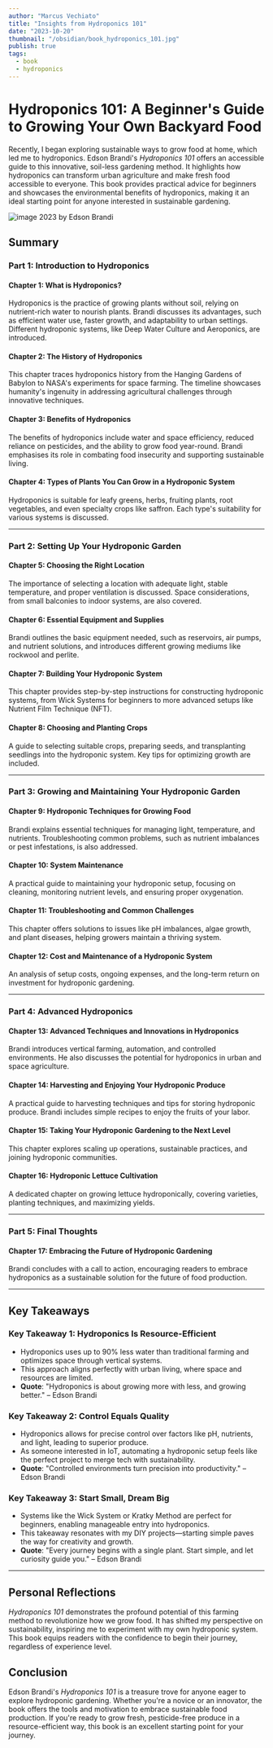 ```yaml
---
author: "Marcus Vechiato"
title: "Insights from Hydroponics 101"
date: "2023-10-20"
thumbnail: "/obsidian/book_hydroponics_101.jpg"
publish: true
tags: 
  - book
  - hydroponics
--- 
```


# **Hydroponics 101: A Beginner's Guide to Growing Your Own Backyard Food**

Recently, I began exploring sustainable ways to grow food at home, which led me to hydroponics. Edson Brandi's _Hydroponics 101_ offers an accessible guide to this innovative, soil-less gardening method. It highlights how hydroponics can transform urban agriculture and make fresh food accessible to everyone. This book provides practical advice for beginners and showcases the environmental benefits of hydroponics, making it an ideal starting point for anyone interested in sustainable gardening.

![image](/obsidian/book_hydroponics_101.jpg)
2023 by Edson Brandi

## **Summary**

### **Part 1: Introduction to Hydroponics**

#### **Chapter 1: What is Hydroponics?**

Hydroponics is the practice of growing plants without soil, relying on nutrient-rich water to nourish plants. Brandi discusses its advantages, such as efficient water use, faster growth, and adaptability to urban settings. Different hydroponic systems, like Deep Water Culture and Aeroponics, are introduced.

#### **Chapter 2: The History of Hydroponics**

This chapter traces hydroponics history from the Hanging Gardens of Babylon to NASA's experiments for space farming. The timeline showcases humanity's ingenuity in addressing agricultural challenges through innovative techniques.

#### **Chapter 3: Benefits of Hydroponics**

The benefits of hydroponics include water and space efficiency, reduced reliance on pesticides, and the ability to grow food year-round. Brandi emphasises its role in combating food insecurity and supporting sustainable living.

#### **Chapter 4: Types of Plants You Can Grow in a Hydroponic System**

Hydroponics is suitable for leafy greens, herbs, fruiting plants, root vegetables, and even specialty crops like saffron. Each type's suitability for various systems is discussed.

---

### **Part 2: Setting Up Your Hydroponic Garden**

#### **Chapter 5: Choosing the Right Location**

The importance of selecting a location with adequate light, stable temperature, and proper ventilation is discussed. Space considerations, from small balconies to indoor systems, are also covered.

#### **Chapter 6: Essential Equipment and Supplies**

Brandi outlines the basic equipment needed, such as reservoirs, air pumps, and nutrient solutions, and introduces different growing mediums like rockwool and perlite.

#### **Chapter 7: Building Your Hydroponic System**

This chapter provides step-by-step instructions for constructing hydroponic systems, from Wick Systems for beginners to more advanced setups like Nutrient Film Technique (NFT).

#### **Chapter 8: Choosing and Planting Crops**

A guide to selecting suitable crops, preparing seeds, and transplanting seedlings into the hydroponic system. Key tips for optimizing growth are included.

---

### **Part 3: Growing and Maintaining Your Hydroponic Garden**

#### **Chapter 9: Hydroponic Techniques for Growing Food**

Brandi explains essential techniques for managing light, temperature, and nutrients. Troubleshooting common problems, such as nutrient imbalances or pest infestations, is also addressed.

#### **Chapter 10: System Maintenance**

A practical guide to maintaining your hydroponic setup, focusing on cleaning, monitoring nutrient levels, and ensuring proper oxygenation.

#### **Chapter 11: Troubleshooting and Common Challenges**

This chapter offers solutions to issues like pH imbalances, algae growth, and plant diseases, helping growers maintain a thriving system.

#### **Chapter 12: Cost and Maintenance of a Hydroponic System**

An analysis of setup costs, ongoing expenses, and the long-term return on investment for hydroponic gardening.

---

### **Part 4: Advanced Hydroponics**

#### **Chapter 13: Advanced Techniques and Innovations in Hydroponics**

Brandi introduces vertical farming, automation, and controlled environments. He also discusses the potential for hydroponics in urban and space agriculture.

#### **Chapter 14: Harvesting and Enjoying Your Hydroponic Produce**

A practical guide to harvesting techniques and tips for storing hydroponic produce. Brandi includes simple recipes to enjoy the fruits of your labor.

#### **Chapter 15: Taking Your Hydroponic Gardening to the Next Level**

This chapter explores scaling up operations, sustainable practices, and joining hydroponic communities.

#### **Chapter 16: Hydroponic Lettuce Cultivation**

A dedicated chapter on growing lettuce hydroponically, covering varieties, planting techniques, and maximizing yields.

---

### **Part 5: Final Thoughts**

#### **Chapter 17: Embracing the Future of Hydroponic Gardening**

Brandi concludes with a call to action, encouraging readers to embrace hydroponics as a sustainable solution for the future of food production.

---

## **Key Takeaways**

### **Key Takeaway 1: Hydroponics Is Resource-Efficient**

- Hydroponics uses up to 90% less water than traditional farming and optimizes space through vertical systems.
- This approach aligns perfectly with urban living, where space and resources are limited.
- **Quote**: "Hydroponics is about growing more with less, and growing better." – Edson Brandi

### **Key Takeaway 2: Control Equals Quality**

- Hydroponics allows for precise control over factors like pH, nutrients, and light, leading to superior produce.
- As someone interested in IoT, automating a hydroponic setup feels like the perfect project to merge tech with sustainability.
- **Quote**: "Controlled environments turn precision into productivity." – Edson Brandi

### **Key Takeaway 3: Start Small, Dream Big**

- Systems like the Wick System or Kratky Method are perfect for beginners, enabling manageable entry into hydroponics.
- This takeaway resonates with my DIY projects—starting simple paves the way for creativity and growth.
- **Quote**: "Every journey begins with a single plant. Start simple, and let curiosity guide you." – Edson Brandi

---

## **Personal Reflections**

_Hydroponics 101_ demonstrates the profound potential of this farming method to revolutionize how we grow food. It has shifted my perspective on sustainability, inspiring me to experiment with my own hydroponic system. This book equips readers with the confidence to begin their journey, regardless of experience level.

## **Conclusion**

Edson Brandi's _Hydroponics 101_ is a treasure trove for anyone eager to explore hydroponic gardening. Whether you're a novice or an innovator, the book offers the tools and motivation to embrace sustainable food production. If you're ready to grow fresh, pesticide-free produce in a resource-efficient way, this book is an excellent starting point for your journey.